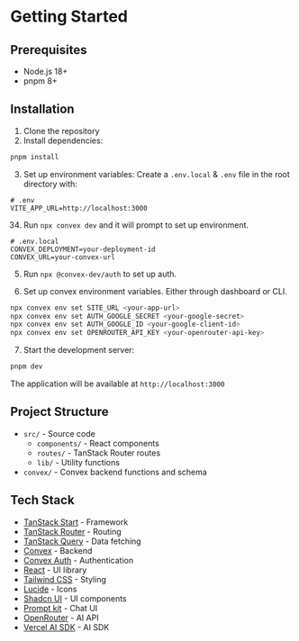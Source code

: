 # Getting Started

## Prerequisites

- Node.js 18+ 
- pnpm 8+

## Installation

1. Clone the repository
2. Install dependencies:
```bash
pnpm install
```

3. Set up environment variables:
Create a `.env.local` & `.env` file in the root directory with:

```env
# .env
VITE_APP_URL=http://localhost:3000
```

34. Run `npx convex dev` and it will prompt to set up environment.
   
```env
# .env.local
CONVEX_DEPLOYMENT=your-deployment-id
CONVEX_URL=your-convex-url
```

5. Run `npx @convex-dev/auth` to set up auth.

6. Set up convex environment variables. Either through dashboard or CLI.

```bash
npx convex env set SITE_URL <your-app-url>
npx convex env set AUTH_GOOGLE_SECRET <your-google-secret>
npx convex env set AUTH_GOOGLE_ID <your-google-client-id>
npx convex env set OPENROUTER_API_KEY <your-openrouter-api-key>
```

7. Start the development server:
```bash
pnpm dev
```

The application will be available at `http://localhost:3000`

## Project Structure

- `src/` - Source code
  - `components/` - React components
  - `routes/` - TanStack Router routes
  - `lib/` - Utility functions
- `convex/` - Convex backend functions and schema


## Tech Stack

- [TanStack Start](https://tanstack.com/start) - Framework
- [TanStack Router](https://tanstack.com/router) - Routing
- [TanStack Query](https://tanstack.com/query) - Data fetching
- [Convex](https://www.convex.dev/) - Backend
- [Convex Auth](https://convex.dev/docs/auth) - Authentication
- [React](https://react.dev/) - UI library
- [Tailwind CSS](https://tailwindcss.com/) - Styling
- [Lucide](https://lucide.dev/) - Icons
- [Shadcn UI](https://ui.shadcn.com/) - UI components
- [Prompt kit](https://www.prompt-kit.com/) - Chat UI
- [OpenRouter](https://openrouter.ai/) - AI API
- [Vercel AI SDK](https://sdk.vercel.ai/) - AI SDK
